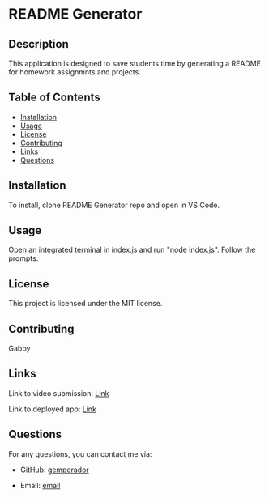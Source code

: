 # README Generator

## Description

This application is designed to save students time by generating a README for homework assignmnts and projects.

## Table of Contents

- [Installation](#installation)
- [Usage](#usage)
- [License](#license)
- [Contributing](#contributing)
- [Links](#links)
- [Questions](#questions)

## Installation

To install, clone README Generator repo and open in VS Code.

## Usage

Open an integrated terminal in index.js and run "node index.js". Follow the prompts.

## License

This project is licensed under the MIT license.

## Contributing

Gabby

## Links

Link to video submission: [Link](https://watch.screencastify.com/v/Fd2evrL7BenSUltvMwld)

Link to deployed app: [Link](https://gemperador.github.io/READMEgenerator/)

## Questions

For any questions, you can contact me via:

- GitHub: [gemperador](https://github.com/gemperador)

- Email: [email](gabriemperador@gmail.com)

